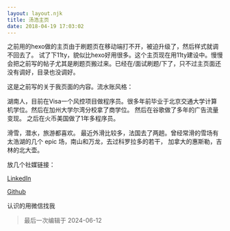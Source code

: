 ```yaml
---
layout: layout.njk
title: 汤浩主页
date: 2018-04-19 17:03:02
---
```


之前用的hexo做的主页由于刷题页在移动端打不开，被迫升级了，然后样式就调不回去了。 试了下11ty，貌似比hexo好用很多。这个主页现在用11ty建设中。慢慢会把之前写的帖子尤其是刷题页搬过来。已经在/面试刷题/下了，只不过主页面还没有调好，目录也没调好。

这是之前写的关于我页面的内容。流水账风格：

湖南人，目前在Visa一个风控项目做程序员。很多年前毕业于北京交通大学计算机学位。然后在加州大学尔湾分校拿了商学位。 然后在谷歌做了多年的广告流量变现。 之后在火币美国做了1年多程序员。

滑雪，潜水，旅游都喜欢。 最近外滑比较多，法国去了两趟。曾经常滑的雪场有太浩湖的几个 epic 场，南山和万龙，去过科罗拉多的若干， 加拿大的惠斯勒，吉林的北大壶。

放几个社媒链接：

[LinkedIn](https://www.linkedin.com/in/alantang)

[Github](https://github.com/alant)

认识的用微信找我

> 最后一次编辑于 2024-06-12
